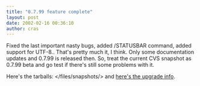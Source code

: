 ```yaml
---
title: "0.7.99 feature complete"
layout: post
date: 2002-02-16 00:36:10
author: cras
---
```

Fixed the last important nasty bugs, added /STATUSBAR command, added
support for UTF-8.. That's pretty much it, I think. Only some
documentation updates and 0.7.99 is released then. So, treat the current
CVS snapshot as 0.7.99 beta and go test if there's still some problems
with it.

Here's the tarballs: \</files/snapshots/\> and [here's the upgrade
info](/historical/upgrade-cvs).

